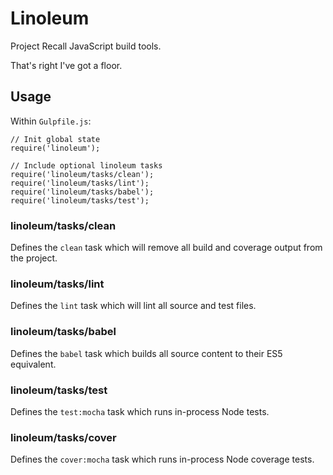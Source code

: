# Linoleum

Project Recall JavaScript build tools.

That's right I've got a floor.

## Usage

Within `Gulpfile.js`:

```
// Init global state
require('linoleum');

// Include optional linoleum tasks
require('linoleum/tasks/clean');
require('linoleum/tasks/lint');
require('linoleum/tasks/babel');
require('linoleum/tasks/test');
```

### linoleum/tasks/clean

Defines the `clean` task which will remove all build and coverage output from the project.

### linoleum/tasks/lint

Defines the `lint` task which will lint all source and test files.

### linoleum/tasks/babel

Defines the `babel` task which builds all source content to their ES5 equivalent.

### linoleum/tasks/test

Defines the `test:mocha` task which runs in-process Node tests.

### linoleum/tasks/cover

Defines the `cover:mocha` task which runs in-process Node coverage tests.
